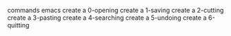 commands emacs
create a 0-opening
create a 1-saving
create a 2-cutting
create a 3-pasting
create a 4-searching
create a 5-undoing
create a 6-quitting